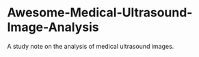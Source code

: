 # Awesome-Medical-Ultrasound-Image-Analysis
A study note on the analysis of medical ultrasound images.
